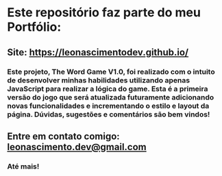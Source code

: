 # Este repositório faz parte do meu Portfólio:

## Site: https://leonascimentodev.github.io/

### Este projeto, The Word Game V1.0, foi realizado com o intuito de desenvolver minhas habilidades utilizando apenas JavaScript para realizar a lógica do game. Esta é a primeira versão do jogo que será atualizada futuramente adicionando novas funcionalidades e incrementando o estilo e layout da página. Dúvidas, sugestões e comentários são bem vindos! 

## Entre em contato comigo: leonascimento.dev@gmail.com 

### Até mais!
